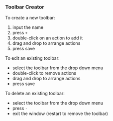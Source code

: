 ### Toolbar Creator

To create a new toolbar: 
1. input the name
2. press `+`
3. double-click on an action to add it
4. drag and drop to arrange actions
5. press save

To edit an existing toolbar:
- select the toolbar from the drop down menu
- double-click to remove actions
- drag and drop to arrange actions
- press save

To delete an existing toolbar:
- select the toolbar from the drop down menu
- press `-`
- exit the window (restart to remove the toolbar)
